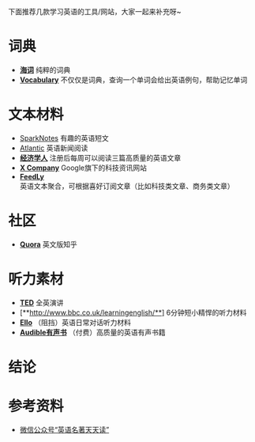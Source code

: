 下面推荐几款学习英语的工具/网站，大家一起来补充呀~

# 词典

- [**海词**](http://dict.cn/) 纯粹的词典
- [**Vocabulary**](https://www.vocabulary.com/) 不仅仅是词典，查询一个单词会给出英语例句，帮助记忆单词

# 文本材料

- [SparkNotes](http://www.sparknotes.com/) 有趣的英语短文
- [Atlantic](https://www.theatlantic.com/world/) 英语新闻阅读
- [**经济学人**](https://www.economist.com) 注册后每周可以阅读三篇高质量的英语文章
- [**X Company**](https://x.company/) Google旗下的科技资讯网站
- [**FeedLy**](https://feedly.com/) 英语文本聚合，可根据喜好订阅文章（比如科技类文章、商务类文章）

# 社区

- [**Quora**](https://www.quora.com/) 英文版知乎

# 听力素材

- [**TED**](https://www.ted.com/) 全英演讲
- [**http://www.bbc.co.uk/learningenglish/**] 6分钟短小精悍的听力材料
- [**Ello**](http://www.elllo.org) （阻挡）英语日常对话听力材料
- [**Audible有声书**](http://www.audible.com/) （付费）高质量的英语有声书籍

# 结论

# 参考资料

- [微信公众号“英语名著天天读”](http://mp.weixin.qq.com/s?__biz=MjM5MDgzMDYyMA==&mid=2675744142&idx=3&sn=b0a283d45ff39d6e7dea67d5aaf27812&chksm=bc36e4fd8b416deb0b4554c8989d3122eb24d91ed257e6d943f8d0539ad9c54197bd3c304e74&mpshare=1&scene=1&srcid=0417eR1WHGME4uL6IsAN36CZ#rd)